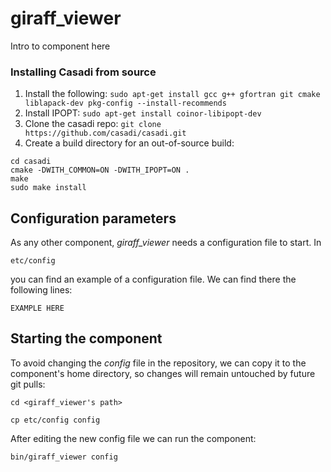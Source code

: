 # giraff_viewer
Intro to component here

### Installing Casadi from source

1. Install the following: ```sudo apt-get install gcc g++ gfortran git cmake liblapack-dev pkg-config --install-recommends```
2. Install IPOPT: ```sudo apt-get install coinor-libipopt-dev```
4. Clone the casadi repo: ```git clone https://github.com/casadi/casadi.git```
5. Create a build directory for an out-of-source build:
```
cd casadi
cmake -DWITH_COMMON=ON -DWITH_IPOPT=ON .
make
sudo make install
```

## Configuration parameters
As any other component, *giraff_viewer* needs a configuration file to start. In
```
etc/config
```
you can find an example of a configuration file. We can find there the following lines:
```
EXAMPLE HERE
```

## Starting the component
To avoid changing the *config* file in the repository, we can copy it to the component's home directory, so changes will remain untouched by future git pulls:

```
cd <giraff_viewer's path> 
```
```
cp etc/config config
```

After editing the new config file we can run the component:

```
bin/giraff_viewer config
```
